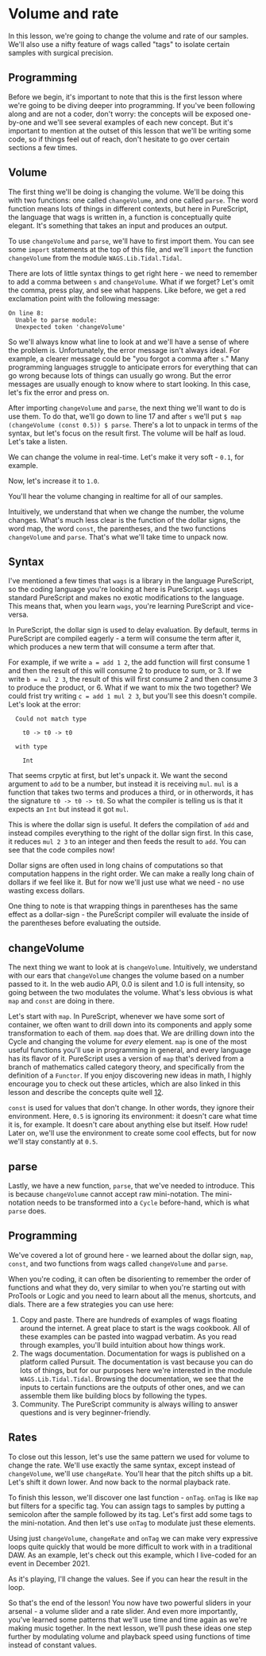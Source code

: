 # Volume and rate

In this lesson, we're going to change the volume and rate of our samples. We'll also use a nifty feature of wags called "tags" to isolate certain samples with surgical precision.

## Programming

Before we begin, it's important to note that this is the first lesson where we're going to be diving deeper into programming. If you've been following along and are not a coder, don't worry: the concepts will be exposed one-by-one and we'll see several examples of each new concept. But it's important to mention at the outset of this lesson that we'll be writing some code, so if things feel out of reach, don't hesitate to go over certain sections a few times.

## Volume

The first thing we'll be doing is changing the volume. We'll be doing this with two functions: one called `changeVolume`, and one called `parse`. The word function means lots of things in different contexts, but here in PureScript, the language that wags is written in, a function is conceptually quite elegant. It's something that takes an input and produces an output.

To use `changeVolume` and `parse`, we'll have to first import them. You can see some `import` statements at the top of this file, and we'll `import` the function `changeVolume` from the module `WAGS.Lib.Tidal.Tidal`.

There are lots of little syntax things to get right here - we need to remember to add a comma between `s` and `changeVolume`. What if we forget? Let's omit the comma, press play, and see what happens. Like before, we get a red exclamation point with the following message:

```
On line 8:
  Unable to parse module:
  Unexpected token 'changeVolume'
```

So we'll always know what line to look at and we'll have a sense of where the problem is. Unfortunately, the error message isn't always ideal. For example, a clearer message could be "you forgot a comma after `s`." Many programming languages struggle to anticipate errors for everything that can go wrong because lots of things can usually go wrong. But the error messages are usually enough to know where to start looking. In this case, let's fix the error and press on.

After importing `changeVolume` and `parse`, the next thing we'll want to do is use them. To do that, we'll go down to line 17 and after `s` we'll put `$ map (changeVolume (const 0.5)) $ parse`. There's a lot to unpack in terms of the syntax, but let's focus on the result first. The volume will be half as loud. Let's take a listen.

We can change the volume in real-time. Let's make it very soft - `0.1`, for example.

Now, let's increase it to `1.0`.

You'll hear the volume changing in realtime for all of our samples.

Intuitively, we understand that when we change the number, the volume changes. What's much less clear is the function of the dollar signs, the word map, the word `const`, the parentheses, and the two functions `changeVolume` and `parse`. That's what we'll take time to unpack now.

## Syntax

I've mentioned a few times that `wags` is a library in the language PureScript, so the coding language you're looking at here is PureScript. `wags` uses standard PureScript and makes no exotic modifications to the language. This means that, when you learn `wags`, you're learning PureScript and vice-versa.

In PureScript, the dollar sign is used to delay evaluation. By default, terms in PureScript are compiled eagerly - a term will consume the term after it, which produces a new term that will consume a term after that.

For example, if we write `a = add 1 2`, the add function will first consume 1 and then the result of this will consume 2 to produce to sum, or 3. If we write `b = mul 2 3`, the result of this will first consume 2 and then consume 3 to produce the product, or 6. What if we want to mix the two together? We could frist try writing `c = add 1 mul 2 3`, but you'll see this doesn't compile. Let's look at the error:

```
  Could not match type

    t0 -> t0 -> t0

  with type

    Int
```

That seems crpytic at first, but let's unpack it. We want the second argument to `add` to be a number, but instead it is receiving `mul`. `mul` is a function that takes two terms and produces a third, or in otherwords, it has the signature `t0 -> t0 -> t0`. So what the compiler is telling us is that it expects an `Int` but instead it got `mul`.

This is where the dollar sign is useful. It defers the compilation of `add` and instead compiles everything to the right of the dollar sign first. In this case, it reduces `mul 2 3` to an integer and then feeds the result to `add`. You can see that the code compiles now!

Dollar signs are often used in long chains of computations so that computation happens in the right order. We can make a really long chain of dollars if we feel like it.  But for now we'll just use what we need - no use wasting excess dollars.

One thing to note is that wrapping things in parentheses has the same effect as a dollar-sign - the PureScript compiler will evaluate the inside of the parentheses before evaluating the outside.

## changeVolume

The next thing we want to look at is `changeVolume`. Intuitively, we understand with our ears that `changeVolume` changes the volume based on a number passed to it. In the web audio API, 0.0 is silent and 1.0 is full intensity, so going between the two modulates the volume. What's less obvious is what `map` and `const` are doing in there.

Let's start with `map`. In PureScript, whenever we have some sort of container, we often want to drill down into its components and apply some transformation to each of them. `map` does that. We are drilling down into the Cycle and changing the volume for _every_ element. `map` is one of the most useful functions you'll use in programming in general, and every language has its flavor of it. PureScript uses a version of `map` that's derived from a branch of mathematics called category theory, and specifically from the definition of a `Functor`. If you enjoy discovering new ideas in math, I highly encourage you to check out these articles, which are also linked in this lesson and describe the concepts quite well [1](https://medium.com/@lettier/your-easy-guide-to-monads-applicatives-functors-862048d61610)[2](https://bartoszmilewski.com/2015/01/20/functors/).

`const` is used for values that don't change. In other words, they ignore their environment. Here, `0.5` is ignoring its environment: it doesn't care what time it is, for example. It doesn't care about anything else but itself. How rude! Later on, we'll use the environment to create some cool effects, but for now we'll stay constantly at `0.5`.

## parse

Lastly, we have a new function, `parse`, that we've needed to introduce. This is because `changeVolume` cannot accept raw mini-notation. The mini-notation needs to be transformed into a `Cycle` before-hand, which is what `parse` does.

## Programming

We've covered a lot of ground here - we learned about the dollar sign, `map`, `const`, and two functions from wags called `changeVolume` and `parse`.

When you're coding, it can often be disorienting to remember the order of functions and what they do, very similar to when you're starting out with ProTools or Logic and you need to learn about all the menus, shortcuts, and dials. There are a few strategies you can use here:

1. Copy and paste. There are hundreds of examples of wags floating around the internet. A great place to start is the wags cookbook. All of these examples can be pasted into wagpad verbatim. As you read through examples, you'll build intuition about how things work.
2. The wags documentation. Documentation for wags is published on a platform called Pursuit. The documentation is vast because you can do lots of things, but for our purposes here we're interested in the module `WAGS.Lib.Tidal.Tidal`. Browsing the documentation, we see that the inputs to certain functions are the outputs of other ones, and we can assemble them like building blocs by following the types.
3. Community. The PureScript community is always willing to answer questions and is very beginner-friendly.

## Rates

To close out this lesson, let's use the same pattern we used for volume to change the rate. We'll use exactly the same syntax, except instead of `changeVolume`, we'll use `changeRate`. You'll hear that the pitch shifts up a bit. Let's shift it down lower. And now back to the normal playback rate.

To finish this lesson, we'll discover one last function - `onTag`. `onTag` is like `map` but filters for a specific tag. You can assign tags to samples by putting a semicolon after the sample followed by its tag. Let's first add some tags to the mini-notation. And then let's use `onTag` to modulate just these elements.

Using just `changeVolume`, `changeRate` and `onTag` we can make very expressive loops quite quickly that would be more difficult to work with in a traditional DAW. As an example, let's check out this example, which I live-coded for an event in December 2021.

As it's playing, I'll change the values. See if you can hear the result in the loop.

So that's the end of the lesson! You now have two powerful sliders in your arsenal - a volume slider and a rate slider. And even more importantly, you've learned some patterns that we'll use time and time again as we're making music together. In the next lesson, we'll push these ideas one step further by modulating volume and playback speed using functions of time instead of constant values.
